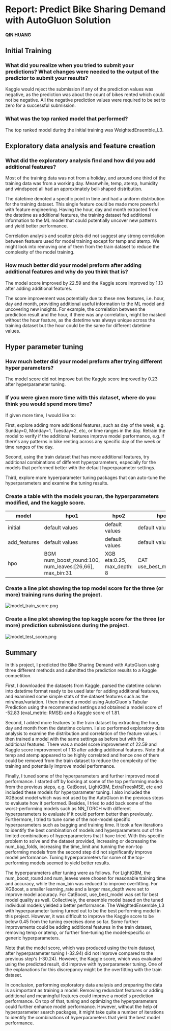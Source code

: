 # Report: Predict Bike Sharing Demand with AutoGluon Solution
#### QIN HUANG

## Initial Training
### What did you realize when you tried to submit your predictions? What changes were needed to the output of the predictor to submit your results?
Kaggle would reject the submission if any of the prediction values was negative, as the prediction was about the count of bikes rented which could not be negative. All the negative prediction values were required to be set to zero for a successful submission.

### What was the top ranked model that performed?
The top ranked model during the initial training was WeightedEnsemble_L3.

## Exploratory data analysis and feature creation
### What did the exploratory analysis find and how did you add additional features?
Most of the training data was not from a holiday, and around one third of the training data was from a working day. Meanwhile, temp, atemp, humidity and windspeed all had an approximately bell-shaped distribution.

The datetime denoted a specific point in time and had a uniform distribution for the training dataset. This single feature could be made more powerful with feature engineering. Having the hour, day and month extracted from the datetime as additional features, the training dataset fed additional information to the ML model that could potentially uncover new patterns and yield better performance.

Correlation analysis and scatter plots did not suggest any strong correlation between featuers used for model training except for temp and atemp. We might look into removing one of them from the train dataset to reduce the complexity of the model training.

### How much better did your model preform after adding additional features and why do you think that is?
The model score improved by 22.59 and the Kaggle score improved by 1.13 after adding additional features.

The score improvement was potentially due to these new features, i.e. hour, day and month, providing additional useful information to the ML model and uncovering new insights. For example, the correlation between the prediction result and the hour, if there was any correlation, might be masked without the hour feature, as the datetime was always unique across the training dataset but the hour could be the same for different datetime values.

## Hyper parameter tuning
### How much better did your model preform after trying different hyper parameters?
The model score did not improve but the Kaggle score improved by 0.23 after hyperparameter tuning.

### If you were given more time with this dataset, where do you think you would spend more time?
If given more time, I would like to:

First, explore adding more additional features, such as day of the week, e.g. Sunday=0, Monday=1, Tuesday=2, etc, or time ranges in the day. Retrain the model to verify if the additional features improve model performance, e.g. if there's any patterns in bike renting across any specific day of the week or time ranges of the day.

Second, using the train dataset that has more additional features, try additional combinations of different hyperparameters, especially for the models that performed better with the default hyperparameter settings.

Third, explore more hyperparameter tuning packages that can auto-tune the hyperparameters and examine the tuning results.

### Create a table with the models you ran, the hyperparameters modified, and the kaggle score.
|model|hpo1|hpo2|hpo3|score|
|--|--|--|--|--|
|initial|default values|default values|default values|1.80454|
|add_features|default values|default values|default values|0.69574|
|hpo|BGM num_boost_round:100, num_leaves:[26,66], max_bin:31|XGB eta:0.25, max_depth: 8|CAT use_best_model:True|0.45513|

### Create a line plot showing the top model score for the three (or more) training runs during the project.

![model_train_score.png](img/model_train_score.png)

### Create a line plot showing the top kaggle score for the three (or more) prediction submissions during the project.

![model_test_score.png](img/model_test_score.png)

## Summary
In this project, I predicted the Bike Sharing Demand with AutoGluon using three different methods and submitted the prediction results to a Kaggle competition.

First, I downloaded the datasets from Kaggle, parsed the datetime column into datetime format ready to be used later for adding additional features, and examined some simple stats of the dataset features such as the min/max/variation. I then trained a model using AutoGluon's Tabular Prediction using the recommended settings and obtained a model score of -52.83 (eval_metric: RMSE) and a Kaggle score of 1.81.

Second, I added more features to the train dataset by extracting the hour, day and month from the datetime column. I also performed exploratory data analysis to examine the distribution and correlation of the feature values. I then trained a model with the same settings as before but with the additional features. There was a model score improvement of 22.59 and Kaggle score improvement of 1.13 after adding additional features. Note that temp and atemp appeared to be highly correlated and hence one of them could be removed from the train dataset to reduce the complexity of the training and potentially improve model performance.

Finally, I tuned some of the hyperparameters and further improved model performance. I started off by looking at some of the top performing models from the previous steps, e.g. CatBoost, LightGBM, ExtraTreesMSE, etc and included these models for hyperparameter tuning. I also included the XGBoost model which was not used by the AutoGluon in the previous steps to evaluate how it performed. Besides, I tried to add back some of the worst-performing models such as NN_TORCH with different hyperparameters to evaluate if it could perform better than previously. Furthermore, I tried to tune some of the non-model specific hyperparameters such as bagging and training time. It took a few iterations to identify the best combination of models and hyperparameters out of the limited combinations of hyperparameters that I have tried. With this specific problem to solve and the dataset provided, increasing or decreasing the num_bag_folds, increasing the time_limit and tunning the non-top performing models from the second step did not significantly improve model performance. Tuning hyperparameters for some of the top-performing models seemed to yield better results.

The hyperparameters after tuning were as follows. For LightGBM, the num_boost_round and num_leaves were chosen for reasonable training time and accuracy, while the max_bin was reduced to improve overfitting. For XGBoost, a smaller learning_rate and a larger max_depth were set to improve model accuracy. For CatBoost, use_best_model was set for best model quality as well. Collectively, the ensemble model based on the tuned individual models yielded a better performance. The WeightedEnsemble_L3 with hyperparameter tuning turned out to be the best performing model in this project. However, it was difficult to improve the Kaggle score to be below 0.45 from the tuning exercises done so far. Some further improvements could be adding additional features in the train dataset, removing temp or atemp, or further fine-tuning the model-specific or generic hyperparameters.

Note that the model score, which was produced using the train dataset, after hyperparameter tuning (-32.94) did not improve compared to the previous step's (-30.24). However, the Kaggle score, which was evaluated using the predicted result, did improve with hyperparameter tuning. One of the explanations for this discrepancy might be the overfitting with the train dataset.

In conclusion, performing exploratory data analysis and preparing the data is as important as training a model. Removing redundant features or adding additional and meaningful features could improve a model's prediction performance. On top of that, tuning and optimizing the hyperparameters could further enhance model performance. However, without the help of hyperparameter search packages, it might take quite a number of iterations to identify the combinations of hyperparameters that yield the best model performance.
